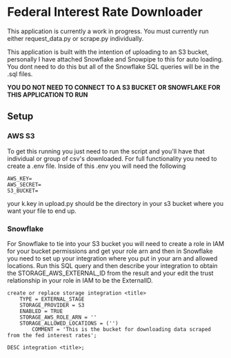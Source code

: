 # Federal Interest Rate Downloader

This application is currently a work in progress. You must currently run either request_data.py or scrape.py individually.

This application is built with the intention of uploading to an S3 bucket, personally I have attached Snowflake and Snowpipe to this for auto loading. You dont need to do this but all of the Snowflake SQL queries will be in the .sql files.

**YOU DO NOT NEED TO CONNECT TO A S3 BUCKET OR SNOWFLAKE FOR THIS APPLICATION TO RUN**

## Setup

### AWS S3

To get this running you just need to run the script and you'll have that individual or group of csv's downloaded. For full functionality you need to create a .env file. Inside of this .env you will need the following

```
AWS_KEY=
AWS_SECRET=
S3_BUCKET=
```

your k.key in upload.py should be the directory in your s3 bucket where you want your file to end up.

### Snowflake

For Snowflake to tie into your S3 bucket you will need to create a role in IAM for your bucket permissions and get your role arn and then in
Snowflake you need to set up your integration where you put in your arn and allowed locations. Run this SQL query and then describe your integration to obtain the STORAGE_AWS_EXTERNAL_ID from the result and your edit the trust relationship in your role in IAM to be the ExternalID.

```
create or replace storage integration <title>
    TYPE = EXTERNAL_STAGE
    STORAGE_PROVIDER = S3
    ENABLED = TRUE
    STORAGE_AWS_ROLE_ARN = ''
    STORAGE_ALLOWED_LOCATIONS = ('')
        COMMENT = 'This is the bucket for downloading data scraped from the fed interest rates';
```

```
DESC integration <title>;
```
